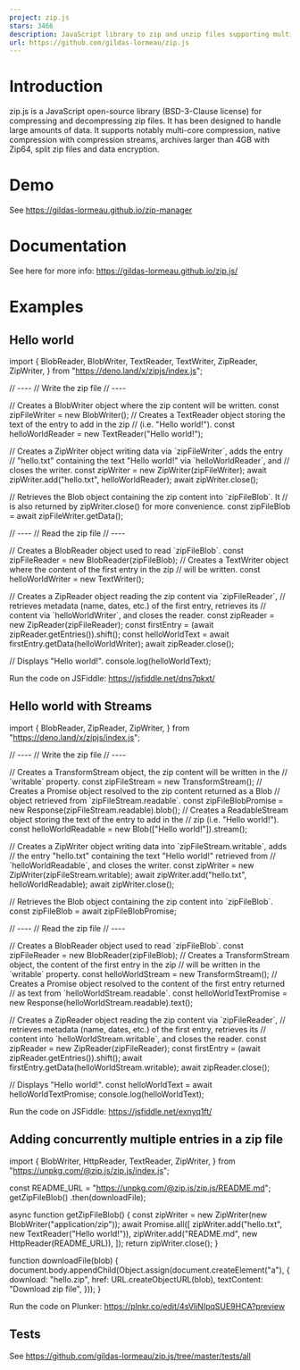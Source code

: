 ```yaml
---
project: zip.js
stars: 3466
description: JavaScript library to zip and unzip files supporting multi-core compression, compression streams, zip64, split files and encryption.
url: https://github.com/gildas-lormeau/zip.js
---
```


Introduction
============

zip.js is a JavaScript open-source library (BSD-3-Clause license) for compressing and decompressing zip files. It has been designed to handle large amounts of data. It supports notably multi-core compression, native compression with compression streams, archives larger than 4GB with Zip64, split zip files and data encryption.

Demo
====

See https://gildas-lormeau.github.io/zip-manager

Documentation
=============

See here for more info: https://gildas-lormeau.github.io/zip.js/

Examples
========

Hello world
-----------

import {
  BlobReader,
  BlobWriter,
  TextReader,
  TextWriter,
  ZipReader,
  ZipWriter,
} from "https://deno.land/x/zipjs/index.js";

// ----
// Write the zip file
// ----

// Creates a BlobWriter object where the zip content will be written.
const zipFileWriter \= new BlobWriter();
// Creates a TextReader object storing the text of the entry to add in the zip
// (i.e. "Hello world!").
const helloWorldReader \= new TextReader("Hello world!");

// Creates a ZipWriter object writing data via \`zipFileWriter\`, adds the entry
// "hello.txt" containing the text "Hello world!" via \`helloWorldReader\`, and
// closes the writer.
const zipWriter \= new ZipWriter(zipFileWriter);
await zipWriter.add("hello.txt", helloWorldReader);
await zipWriter.close();

// Retrieves the Blob object containing the zip content into \`zipFileBlob\`. It
// is also returned by zipWriter.close() for more convenience.
const zipFileBlob \= await zipFileWriter.getData();

// ----
// Read the zip file
// ----

// Creates a BlobReader object used to read \`zipFileBlob\`.
const zipFileReader \= new BlobReader(zipFileBlob);
// Creates a TextWriter object where the content of the first entry in the zip
// will be written.
const helloWorldWriter \= new TextWriter();

// Creates a ZipReader object reading the zip content via \`zipFileReader\`,
// retrieves metadata (name, dates, etc.) of the first entry, retrieves its
// content via \`helloWorldWriter\`, and closes the reader.
const zipReader \= new ZipReader(zipFileReader);
const firstEntry \= (await zipReader.getEntries()).shift();
const helloWorldText \= await firstEntry.getData(helloWorldWriter);
await zipReader.close();

// Displays "Hello world!".
console.log(helloWorldText);

Run the code on JSFiddle: https://jsfiddle.net/dns7pkxt/

Hello world with Streams
------------------------

import {
  BlobReader,
  ZipReader,
  ZipWriter,
} from "https://deno.land/x/zipjs/index.js";

// ----
// Write the zip file
// ----

// Creates a TransformStream object, the zip content will be written in the
// \`writable\` property.
const zipFileStream \= new TransformStream();
// Creates a Promise object resolved to the zip content returned as a Blob
// object retrieved from \`zipFileStream.readable\`.
const zipFileBlobPromise \= new Response(zipFileStream.readable).blob();
// Creates a ReadableStream object storing the text of the entry to add in the
// zip (i.e. "Hello world!").
const helloWorldReadable \= new Blob(\["Hello world!"\]).stream();

// Creates a ZipWriter object writing data into \`zipFileStream.writable\`, adds
// the entry "hello.txt" containing the text "Hello world!" retrieved from
// \`helloWorldReadable\`, and closes the writer.
const zipWriter \= new ZipWriter(zipFileStream.writable);
await zipWriter.add("hello.txt", helloWorldReadable);
await zipWriter.close();

// Retrieves the Blob object containing the zip content into \`zipFileBlob\`.
const zipFileBlob \= await zipFileBlobPromise;

// ----
// Read the zip file
// ----

// Creates a BlobReader object used to read \`zipFileBlob\`.
const zipFileReader \= new BlobReader(zipFileBlob);
// Creates a TransformStream object, the content of the first entry in the zip
// will be written in the \`writable\` property.
const helloWorldStream \= new TransformStream();
// Creates a Promise object resolved to the content of the first entry returned
// as text from \`helloWorldStream.readable\`.
const helloWorldTextPromise \= new Response(helloWorldStream.readable).text();

// Creates a ZipReader object reading the zip content via \`zipFileReader\`,
// retrieves metadata (name, dates, etc.) of the first entry, retrieves its
// content into \`helloWorldStream.writable\`, and closes the reader.
const zipReader \= new ZipReader(zipFileReader);
const firstEntry \= (await zipReader.getEntries()).shift();
await firstEntry.getData(helloWorldStream.writable);
await zipReader.close();

// Displays "Hello world!".
const helloWorldText \= await helloWorldTextPromise;
console.log(helloWorldText);

Run the code on JSFiddle: https://jsfiddle.net/exnyq1ft/

Adding concurrently multiple entries in a zip file
--------------------------------------------------

import {
  BlobWriter,
  HttpReader,
  TextReader,
  ZipWriter,
} from "https://unpkg.com/@zip.js/zip.js/index.js";

const README\_URL \= "https://unpkg.com/@zip.js/zip.js/README.md";
getZipFileBlob()
  .then(downloadFile);

async function getZipFileBlob() {
  const zipWriter \= new ZipWriter(new BlobWriter("application/zip"));
  await Promise.all(\[
    zipWriter.add("hello.txt", new TextReader("Hello world!")),
    zipWriter.add("README.md", new HttpReader(README\_URL)),
  \]);
  return zipWriter.close();
}

function downloadFile(blob) {
  document.body.appendChild(Object.assign(document.createElement("a"), {
    download: "hello.zip",
    href: URL.createObjectURL(blob),
    textContent: "Download zip file",
  }));
}

Run the code on Plunker: https://plnkr.co/edit/4sVljNIpqSUE9HCA?preview

Tests
-----

See https://github.com/gildas-lormeau/zip.js/tree/master/tests/all
